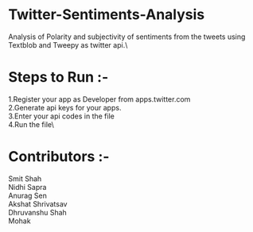 # Twitter-Sentiments-Analysis
Analysis of Polarity and subjectivity of sentiments from the tweets using Textblob and Tweepy as twitter api.\

# Steps to Run :-

1.Register your app as Developer from apps.twitter.com \
2.Generate api keys for your apps.\
3.Enter your api codes in the file \
4.Run the file\


# Contributors :- 
Smit Shah \
Nidhi Sapra \
Anurag Sen \
Akshat Shrivatsav \
Dhruvanshu Shah \
Mohak 


